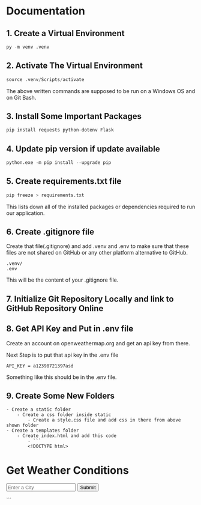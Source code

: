 # Documentation

## 1. Create a Virtual Environment

```Python
py -m venv .venv
```

## 2. Activate The Virtual Environment

```Python
source .venv/Scripts/activate
```

The above written commands are supposed to be run on a Windows OS and on Git Bash.

## 3. Install Some Important Packages

```Python
pip install requests python-dotenv Flask
```

## 4. Update pip version if update available

```Python
python.exe -m pip install --upgrade pip
```

## 5. Create requirements.txt file

```Python
pip freeze > requirements.txt
```

This lists down all of the installed packages or dependencies required to run our application.

## 6. Create .gitignore file 

Create that file(.gitignore) and add .venv and .env to make sure that these files are not shared on GitHub or any other platform alternative to GitHub.

```
.venv/
.env
```
This will be the content of your .gitignore file.

## 7. Initialize Git Repository Locally and link to GitHub Repository Online

## 8. Get API Key and Put in .env file

Create an account on openweathermap.org and get an api key from there. 

Next Step is to put that api key in the .env file

```
API_KEY = a12398721397asd
```

Something like this should be in the .env file.

## 9. Create Some New Folders

    - Create a static folder
        - Create a css folder inside static
            - Create a style.css file and add css in there from above shown folder
    - Create a templates folder
        - Create index.html and add this code
            - ```
            <!DOCTYPE html>
<html lang="en">
<head>
    <meta charset="UTF-8">
    <meta name="viewport" content="width=device-width, initial-scale=1.0">
    <meta name="description" content="A weather app to check current weather conditions and forecasts.">
    <meta name="keywords" content="weather, weather app, forecast, temperature, humidity, wind speed">
    <meta name="author" content="Your Name">
    <meta property="og:title" content="Your Weather App">
    <meta property="og:description" content="Check current weather conditions and forecasts with our weather app.">
    <meta property="og:image" content="https://example.com/your-app-icon.png">
    <meta property="og:url" content="https://example.com">
    <meta name="twitter:card" content="summary_large_image">
    <meta name="twitter:title" content="Your Weather App">
    <meta name="twitter:description" content="Check current weather conditions and forecasts with our weather app.">
    <meta name="twitter:image" content="https://example.com/your-app-icon.png">
    <title>Your Weather App</title>
    <link rel="stylesheet" href="{{ url_for('static', filename='styles/style.css')}}" />
</head>
<body>
    <h1>Get Weather Conditions</h1>
    <form action="/weather">
        <input type="text" name="city" id="city" placeholder="Enter a City">
        <button type="submit">Submit</button>
    </form>
</body>
</html>
```
